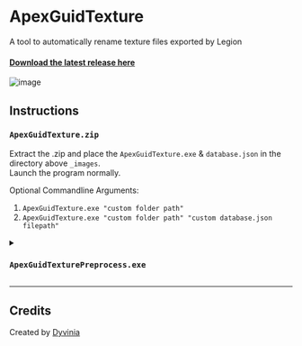 # ApexGuidTexture
A tool to automatically rename texture files exported by Legion

#### [Download the latest release here](https://github.com/Dyvinia/ApexGuidTexture/releases)
![image](https://i.imgur.com/0Klqiz7.png)


## Instructions

### `ApexGuidTexture.zip`
Extract the .zip and place the `ApexGuidTexture.exe` & `database.json` in the directory above `_images`. <br>Launch the program normally.

Optional Commandline Arguments:

1. `ApexGuidTexture.exe "custom folder path"`
2. `ApexGuidTexture.exe "custom folder path" "custom database.json filepath"`

<details>
  <summary>
    <h3><code>ApexGuidTexturePreprocess.exe</code></h3>
  </summary>
  <p>
    &nbsp;&nbsp;&nbsp;&nbsp; Only needed if you plan on generating the database.json file yourself
  </p>
  <p>
    &nbsp;&nbsp;&nbsp;&nbsp; Launch the program and select the folder with the RSON files.
    <br>
    &nbsp;&nbsp;&nbsp;&nbsp; Click the <code>Process RSON</code> button to generate a <code>database.json</code> file
    <br>
    &nbsp;&nbsp;&nbsp;&nbsp; The program will alert you when completed and open the output folder
  </p>
  
</details>

___

## Credits
Created by [Dyvinia](https://twitter.com/Dyvinia)
